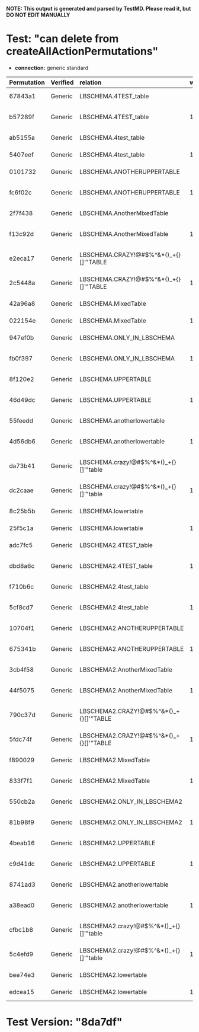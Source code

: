 **NOTE: This output is generated and parsed by TestMD. Please read it, but DO NOT EDIT MANUALLY**

# Test: "can delete from createAllActionPermutations" #

- **connection:** generic standard

| Permutation | Verified | relation                                | where | OPERATIONS
| :---------- | :------- | :-------------------------------------- | :---- | :------
| 67843a1     | Generic  | LBSCHEMA.4TEST_table                    |       | **plan**: DELETE FROM "LBSCHEMA"."4TEST_table"
| b57289f     | Generic  | LBSCHEMA.4TEST_table                    | 1=1   | **plan**: DELETE FROM "LBSCHEMA"."4TEST_table" WHERE 1=1
| ab5155a     | Generic  | LBSCHEMA.4test_table                    |       | **plan**: DELETE FROM "LBSCHEMA"."4test_table"
| 5407eef     | Generic  | LBSCHEMA.4test_table                    | 1=1   | **plan**: DELETE FROM "LBSCHEMA"."4test_table" WHERE 1=1
| 0101732     | Generic  | LBSCHEMA.ANOTHERUPPERTABLE              |       | **plan**: DELETE FROM "LBSCHEMA"."ANOTHERUPPERTABLE"
| fc6f02c     | Generic  | LBSCHEMA.ANOTHERUPPERTABLE              | 1=1   | **plan**: DELETE FROM "LBSCHEMA"."ANOTHERUPPERTABLE" WHERE 1=1
| 2f7f438     | Generic  | LBSCHEMA.AnotherMixedTable              |       | **plan**: DELETE FROM "LBSCHEMA"."AnotherMixedTable"
| f13c92d     | Generic  | LBSCHEMA.AnotherMixedTable              | 1=1   | **plan**: DELETE FROM "LBSCHEMA"."AnotherMixedTable" WHERE 1=1
| e2eca17     | Generic  | LBSCHEMA.CRAZY!@#\$%^&*()_+{}[]'"TABLE  |       | **plan**: DELETE FROM "LBSCHEMA"."CRAZY!@#\$%^&*()_+{}[]'""TABLE"
| 2c5448a     | Generic  | LBSCHEMA.CRAZY!@#\$%^&*()_+{}[]'"TABLE  | 1=1   | **plan**: DELETE FROM "LBSCHEMA"."CRAZY!@#\$%^&*()_+{}[]'""TABLE" WHERE 1=1
| 42a96a8     | Generic  | LBSCHEMA.MixedTable                     |       | **plan**: DELETE FROM "LBSCHEMA"."MixedTable"
| 022154e     | Generic  | LBSCHEMA.MixedTable                     | 1=1   | **plan**: DELETE FROM "LBSCHEMA"."MixedTable" WHERE 1=1
| 947ef0b     | Generic  | LBSCHEMA.ONLY_IN_LBSCHEMA               |       | **plan**: DELETE FROM "LBSCHEMA"."ONLY_IN_LBSCHEMA"
| fb0f397     | Generic  | LBSCHEMA.ONLY_IN_LBSCHEMA               | 1=1   | **plan**: DELETE FROM "LBSCHEMA"."ONLY_IN_LBSCHEMA" WHERE 1=1
| 8f120e2     | Generic  | LBSCHEMA.UPPERTABLE                     |       | **plan**: DELETE FROM "LBSCHEMA"."UPPERTABLE"
| 46d49dc     | Generic  | LBSCHEMA.UPPERTABLE                     | 1=1   | **plan**: DELETE FROM "LBSCHEMA"."UPPERTABLE" WHERE 1=1
| 55feedd     | Generic  | LBSCHEMA.anotherlowertable              |       | **plan**: DELETE FROM "LBSCHEMA"."anotherlowertable"
| 4d56db6     | Generic  | LBSCHEMA.anotherlowertable              | 1=1   | **plan**: DELETE FROM "LBSCHEMA"."anotherlowertable" WHERE 1=1
| da73b41     | Generic  | LBSCHEMA.crazy!@#\$%^&*()_+{}[]'"table  |       | **plan**: DELETE FROM "LBSCHEMA"."crazy!@#\$%^&*()_+{}[]'""table"
| dc2caae     | Generic  | LBSCHEMA.crazy!@#\$%^&*()_+{}[]'"table  | 1=1   | **plan**: DELETE FROM "LBSCHEMA"."crazy!@#\$%^&*()_+{}[]'""table" WHERE 1=1
| 8c25b5b     | Generic  | LBSCHEMA.lowertable                     |       | **plan**: DELETE FROM "LBSCHEMA"."lowertable"
| 25f5c1a     | Generic  | LBSCHEMA.lowertable                     | 1=1   | **plan**: DELETE FROM "LBSCHEMA"."lowertable" WHERE 1=1
| adc7fc5     | Generic  | LBSCHEMA2.4TEST_table                   |       | **plan**: DELETE FROM "LBSCHEMA2"."4TEST_table"
| dbd8a6c     | Generic  | LBSCHEMA2.4TEST_table                   | 1=1   | **plan**: DELETE FROM "LBSCHEMA2"."4TEST_table" WHERE 1=1
| f710b6c     | Generic  | LBSCHEMA2.4test_table                   |       | **plan**: DELETE FROM "LBSCHEMA2"."4test_table"
| 5cf8cd7     | Generic  | LBSCHEMA2.4test_table                   | 1=1   | **plan**: DELETE FROM "LBSCHEMA2"."4test_table" WHERE 1=1
| 10704f1     | Generic  | LBSCHEMA2.ANOTHERUPPERTABLE             |       | **plan**: DELETE FROM "LBSCHEMA2"."ANOTHERUPPERTABLE"
| 675341b     | Generic  | LBSCHEMA2.ANOTHERUPPERTABLE             | 1=1   | **plan**: DELETE FROM "LBSCHEMA2"."ANOTHERUPPERTABLE" WHERE 1=1
| 3cb4f58     | Generic  | LBSCHEMA2.AnotherMixedTable             |       | **plan**: DELETE FROM "LBSCHEMA2"."AnotherMixedTable"
| 44f5075     | Generic  | LBSCHEMA2.AnotherMixedTable             | 1=1   | **plan**: DELETE FROM "LBSCHEMA2"."AnotherMixedTable" WHERE 1=1
| 790c37d     | Generic  | LBSCHEMA2.CRAZY!@#\$%^&*()_+{}[]'"TABLE |       | **plan**: DELETE FROM "LBSCHEMA2"."CRAZY!@#\$%^&*()_+{}[]'""TABLE"
| 5fdc74f     | Generic  | LBSCHEMA2.CRAZY!@#\$%^&*()_+{}[]'"TABLE | 1=1   | **plan**: DELETE FROM "LBSCHEMA2"."CRAZY!@#\$%^&*()_+{}[]'""TABLE" WHERE 1=1
| f890029     | Generic  | LBSCHEMA2.MixedTable                    |       | **plan**: DELETE FROM "LBSCHEMA2"."MixedTable"
| 833f7f1     | Generic  | LBSCHEMA2.MixedTable                    | 1=1   | **plan**: DELETE FROM "LBSCHEMA2"."MixedTable" WHERE 1=1
| 550cb2a     | Generic  | LBSCHEMA2.ONLY_IN_LBSCHEMA2             |       | **plan**: DELETE FROM "LBSCHEMA2"."ONLY_IN_LBSCHEMA2"
| 81b98f9     | Generic  | LBSCHEMA2.ONLY_IN_LBSCHEMA2             | 1=1   | **plan**: DELETE FROM "LBSCHEMA2"."ONLY_IN_LBSCHEMA2" WHERE 1=1
| 4beab16     | Generic  | LBSCHEMA2.UPPERTABLE                    |       | **plan**: DELETE FROM "LBSCHEMA2"."UPPERTABLE"
| c9d41dc     | Generic  | LBSCHEMA2.UPPERTABLE                    | 1=1   | **plan**: DELETE FROM "LBSCHEMA2"."UPPERTABLE" WHERE 1=1
| 8741ad3     | Generic  | LBSCHEMA2.anotherlowertable             |       | **plan**: DELETE FROM "LBSCHEMA2"."anotherlowertable"
| a38ead0     | Generic  | LBSCHEMA2.anotherlowertable             | 1=1   | **plan**: DELETE FROM "LBSCHEMA2"."anotherlowertable" WHERE 1=1
| cfbc1b8     | Generic  | LBSCHEMA2.crazy!@#\$%^&*()_+{}[]'"table |       | **plan**: DELETE FROM "LBSCHEMA2"."crazy!@#\$%^&*()_+{}[]'""table"
| 5c4efd9     | Generic  | LBSCHEMA2.crazy!@#\$%^&*()_+{}[]'"table | 1=1   | **plan**: DELETE FROM "LBSCHEMA2"."crazy!@#\$%^&*()_+{}[]'""table" WHERE 1=1
| bee74e3     | Generic  | LBSCHEMA2.lowertable                    |       | **plan**: DELETE FROM "LBSCHEMA2"."lowertable"
| edcea15     | Generic  | LBSCHEMA2.lowertable                    | 1=1   | **plan**: DELETE FROM "LBSCHEMA2"."lowertable" WHERE 1=1

# Test Version: "8da7df" #